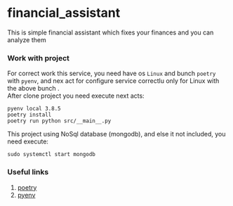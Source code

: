 # financial_assistant

This is simple financial assistant which fixes your finances and you can analyze them

### Work with project

For correct work this service, you need have os `Linux` and bunch `poetry` with `pyenv`, and nex act for configure service correctlu only for Linux with the above bunch .  
After clone project you need execute next acts:
```
pyenv local 3.8.5
poetry install
poetry run python src/__main__.py
```

This project using NoSql database (mongodb), and else it not included, you need execute:
```
sudo systemctl start mongodb
```

### Useful links 
1. [poetry](https://github.com/python-poetry/poetry)
2. [pyenv](https://github.com/pyenv/pyenv)